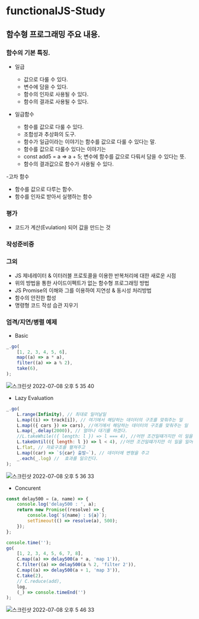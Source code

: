 # functionalJS-Study

## 함수형 프로그래밍 주요 내용.

### 함수의 기본 특징.

 - 일급
   - 값으로 다룰 수 있다.
   - 변수에 담을 수 있다.
   - 함수의 인자로 사용될 수 있다.
   - 함수의 결과로 사용될 수 있다.
 
 
- 일급함수
   - 함수를 값으로 다룰 수 있다.
   - 조합성과 추상화의 도구.
   - 함수가 일급이라는 이야기는 함수를 값으로 다룰 수 있다는 말.
   - 함수를 값으로 다룰수 있다는 이야기는
   - const add5 = a => a + 5; 변수에 함수를 값으로 다뤄서 담을 수 있다는 뜻.
   - 함수의 결과값으로 함수가 사용될 수 있다.
   
-고차 함수
   - 함수를 값으로 다루는 함수.
   - 함수를 인자로 받아서 실행하는 함수

### 평가
- 코드가 계산(Evulation) 되어 값을 만드는 것

### 작성준비중

### 그외
- JS 제네레이터 & 이터러블 프로토콜을 이용한 반복처리에 대한 새로운 시점
- 위의 방법을 통한 사이드이펙트가 없는 함수형 프로그래밍 방법
- JS Promise의 이해와 그를 이용하여 지연성 & 동시성 처리방법
- 함수의 안전한 합성
- 명령형 코드 작성 습관 지우기

### 엄격/지연/병렬 예제

- Basic

```javascript
_.go(
    [1, 2, 3, 4, 5, 6],
    map((a) => a * a),
    filter((a) => a % 2),
    take(6),
);
```

![스크린샷 2022-07-08 오후 5 35 40](https://user-images.githubusercontent.com/17538535/177953601-f7f76946-65bb-44df-8ca5-11e9617c2e87.png)

- Lazy Evaluation

```javascript
_.go(
    L.range(Infinity), // 최대로 일어날일
    L.map((i) => track[i]), // 여기에서 해당하는 데이터의 구조를 맞춰주는 일
    L.map(({ cars }) => cars), //여기에서 해당하는 데이터의 구조를 맞춰주는 일
    L.map(_.delay(2000)), // 얼마나 대기를 하겠다.
    //L.takeWhile(({ length: l }) => l === 4), //어떤 조건일떄가지만 이 일을 일어나게하겠다.
    L.takeUntil(({ length: l }) => l < 4), //어떤 조건일떄가지만 이 일을 일어나게하겠다.
    L.flat, // 자료구조를 펼쳐주고
    L.map((car) => `${car} 출발~`), // 데이터에 변형을 주고
    _.each(_.log) //  효과를 일으킨다.
);
```
![스크린샷 2022-07-08 오후 5 36 33](https://user-images.githubusercontent.com/17538535/177953663-091ecb89-6c76-4fb7-97c9-66be52f3e5da.png)


- Concurent

```javascript
const delay500 = (a, name) => {
    console.log('delay500 : ', a);
    return new Promise((resolve) => {
        console.log(`${name} : ${a}`);
        setTimeout(() => resolve(a), 500);
    });
};

console.time('');
go(
    [1, 2, 3, 4, 5, 6, 7, 8],
    C.map((a) => delay500(a * a, 'map 1')),
    C.filter((a) => delay500(a % 2, 'filter 2')),
    C.map((a) => delay500(a + 1, 'map 3')),
    C.take(2),
    // C.reduce(add),
    log,
    (_) => console.timeEnd('')
);
```
![스크린샷 2022-07-08 오후 5 46 33](https://user-images.githubusercontent.com/17538535/177954931-7cfa9001-fd52-454f-9b53-384351b293cc.png)

